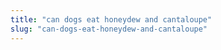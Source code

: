```yaml
---
title: "can dogs eat honeydew and cantaloupe"
slug: "can-dogs-eat-honeydew-and-cantaloupe"
---
```


